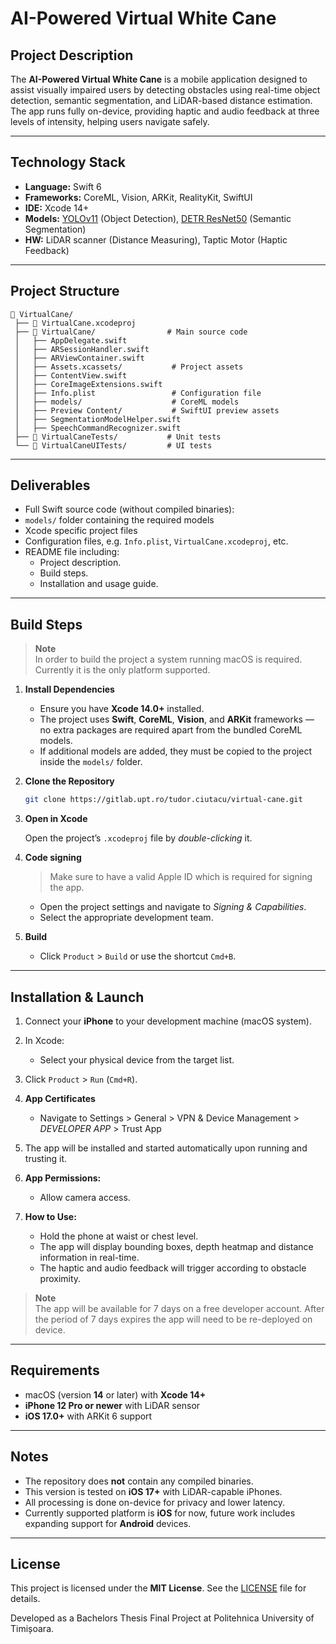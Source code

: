 # AI-Powered Virtual White Cane 

## Project Description

The **AI-Powered Virtual White Cane** is a mobile application designed to assist visually impaired users by detecting obstacles using real-time object detection, semantic segmentation, and LiDAR-based distance estimation. The app runs fully on-device, providing haptic and audio feedback at three levels of intensity, helping users navigate safely.

---

## Technology Stack

* **Language:** Swift 6
* **Frameworks:** CoreML, Vision, ARKit, RealityKit, SwiftUI
* **IDE:** Xcode 14+
* **Models:** [YOLOv11](https://docs.ultralytics.com/models/yolo11/) (Object Detection), [DETR ResNet50](https://developer.apple.com/machine-learning/models/#:~:text=DETR%20Resnet50%20Semantic%20Segmentation) (Semantic Segmentation)
* **HW:** LiDAR scanner (Distance Measuring), Taptic Motor (Haptic Feedback)

---

## Project Structure

```
📁 VirtualCane/
 ├── 📄 VirtualCane.xcodeproj
 ├── 📁 VirtualCane/                # Main source code
 │   ├── AppDelegate.swift
 │   ├── ARSessionHandler.swift
 │   ├── ARViewContainer.swift
 │   ├── Assets.xcassets/           # Project assets
 │   ├── ContentView.swift
 │   ├── CoreImageExtensions.swift
 │   ├── Info.plist                 # Configuration file
 │   ├── models/                    # CoreML models
 │   ├── Preview Content/           # SwiftUI preview assets
 │   ├── SegmentationModelHelper.swift
 │   ├── SpeechCommandRecognizer.swift
 ├── 📁 VirtualCaneTests/           # Unit tests
 └── 📁 VirtualCaneUITests/         # UI tests
```

---

## Deliverables

* Full Swift source code (without compiled binaries):
* `models/` folder containing the required models
* Xcode specific project files
* Configuration files, e.g. `Info.plist`, `VirtualCane.xcodeproj`, etc.
* README file including:
  * Project description.
  * Build steps.
  * Installation and usage guide.

---

## Build Steps

> **Note**\
> In order to build the project a system running macOS is required. Currently it is the only platform supported.

1. **Install Dependencies**

   * Ensure you have **Xcode 14.0+** installed.
   * The project uses **Swift**, **CoreML**, **Vision**, and **ARKit** frameworks — no extra packages are required apart from the bundled CoreML models.
   * If additional models are added, they must be copied to the project inside the `models/` folder.

2. **Clone the Repository**

   ```bash
   git clone https://gitlab.upt.ro/tudor.ciutacu/virtual-cane.git
   ```

3. **Open in Xcode**

   Open the project’s `.xcodeproj` file by *double-clicking* it.

4. **Code signing**

    > Make sure to have a valid Apple ID which is required for signing the app.
    - Open the project settings and navigate to *Signing & Capabilities*.
    - Select the appropriate development team.

5. **Build**

   * Click `Product` > `Build` or use the shortcut `Cmd+B`.

---

## Installation & Launch

1. Connect your **iPhone** to your development machine (macOS system).

2. In Xcode:

   * Select your physical device from the target list.

3. Click `Product` > `Run` (`Cmd+R`).

4. **App Certificates**
   * Navigate to Settings > General > VPN & Device Management > *DEVELOPER APP* > Trust App

5. The app will be installed and started  automatically upon running and trusting it.

6. **App Permissions:**

   * Allow camera access.

7. **How to Use:**

   * Hold the phone at waist or chest level.
   * The app will display bounding boxes, depth heatmap and distance information in real-time.
   * The haptic and audio feedback will trigger according to obstacle proximity.

> **Note**\
> The app will be available for 7 days on a free developer account. After the period of 7 days expires the app will need to be re-deployed on device.
---

## Requirements

* macOS (version **14** or later) with **Xcode 14+**
* **iPhone 12 Pro or newer** with LiDAR sensor
* **iOS 17.0+** with ARKit 6 support


---

## Notes

* The repository does **not** contain any compiled binaries.
* This version is tested on **iOS 17+** with LiDAR-capable iPhones.
* All processing is done on-device for privacy and lower latency.
* Currently supported platform is **iOS** for now, future work includes expanding support for **Android** devices.

---

## License

This project is licensed under the **MIT License**. See the [LICENSE](LICENSE) file for details.

Developed as a Bachelors Thesis Final Project at Politehnica University of Timișoara.

